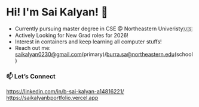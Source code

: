# Hi! I'm Sai Kalyan! 👋

- Currently pursuing master degree in CSE @ Northeastern Univeristy🇺🇸
- Actively Looking for New Grad roles for 2026!
- Interest in containers and keep learning all computer stuffs!
- Reach out me: saikalyan0230@gmail.com(primary)/burra.sa@northeastern.edu(school)



### 📫 Let’s Connect

https://linkedin.com/in/b-sai-kalyan-a14816221/
https://saikalyanbportfolio.vercel.app
